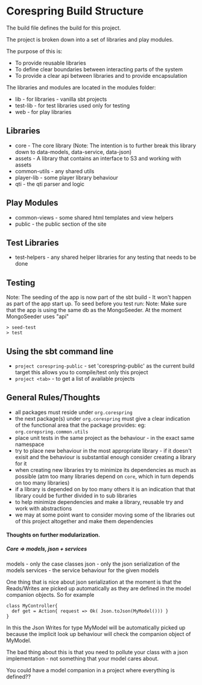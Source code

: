 # Corespring Build Structure

The build file defines the build for this project.

The project is broken down into a set of libraries and play modules.

The purpose of this is:
* To provide reusable libraries
* To define clear boundaries between interacting parts of the system
* To provide a clear api between libraries and to provide encapsulation

The libraries and modules are located in the modules folder:
* lib - for libraries - vanilla sbt projects
* test-lib - for test libraries used only for testing
* web - for play libraries


## Libraries

* core - The core library (Note: The intention is to further break this library down to data-models, data-service, data-json)
* assets - A library that contains an interface to S3 and working with assets
* common-utils - any shared utils
* player-lib - some player library behaviour
* qti - the qti parser and logic

## Play Modules

* common-views - some shared html templates and view helpers
* public - the public section of the site

## Test Libraries

* test-helpers - any shared helper libraries for any testing that needs to be done

## Testing

Note: The seeding of the app is now part of the sbt build - It won't happen as part of the app start up. To seed before you test run:
Note: Make sure that the app is using the same db as the MongoSeeder. At the moment MongoSeeder uses "api"   

    > seed-test
    > test


## Using the sbt command line
* `project corespring-public` - set 'corespring-public' as the current build target this allows you to compile/test only this project
* `project <tab>` - to get a list of available projects

## General Rules/Thoughts

* all packages must reside under `org.corespring`
* the next package(s) under `org.corespring` must give a clear indication of the functional area that the package provides: eg: `org.corepsring.common.utils`
* place unit tests in the same project as the behaviour - in the exact same namespace
* try to place new behaviour in the most appropriate library - if it doesn't exisit and the behaviour is substantial enough consider creating a library for it
* when creating new libraries try to minimize its dependencies as much as possible (atm too many libraries depend on `core`, which in turn depends on too many libraries)
* if a library is depended on by too many others it is an indication that that library could be further divided in to sub libraries
* to help minimize dependencies and make a library, reusable try and work with abstractions
* we may at some point want to consider moving some of the libraries out of this project altogether and make them dependencies


#### Thoughts on further modularization.

##### Core => models, json + services

models - only the case classes
json - only the json serialization of the models
services - the service behaviour for the given models

One thing that is nice about json serialization at the moment is that the Reads/Writes are picked up automatically as they are defined in the model companion objects. So for example

    class MyController{
      def get = Action{ request => Ok( Json.toJson(MyModel())) }
    }

In this the Json Writes for type MyModel will be automatically picked up because the implicit look up behaviour will check the companion object of MyModel.

The bad thing about this is that you need to pollute your class with a json implementation - not something that your model cares about.

You could have a model companion in a project where everything is defined??
